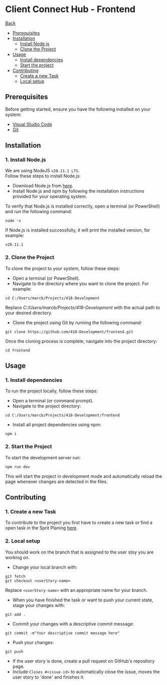 # Client Connect Hub - Frontend

[Back](../README.md)

-   [Prerequisites](#prerequisites)
-   [Installation](#installation)
    -   [Install Node.js](#1-install-nodejs)
    -   [Clone the Project](#2-clone-the-project)
-   [Usage](#usage)
    -   [Install dependencies](#1-install-dependencies)
    -   [Start the project](#2-start-the-project)
-   [Contributing](#contributing)
    -   [Create a new Task](#1-create-a-new-task)
    -   [Local setup](#2-local-setup)

## Prerequisites

Before getting started, ensure you have the following installed on your system:

-   [Visual Studio Code](https://code.visualstudio.com/)
-   [Git](https://git-scm.com/)

## Installation

### 1. Install Node.js

We are using NodeJS `v20.11.1 LTS`.<br>
Follow these steps to install Node.js:<br>

-   Download Node.js from [here](https://nodejs.org/en).
-   Install Node.js and npm by following the installation instructions provided for your operating system.

To verify that Node.js is installed correctly, open a terminal (or PowerShell) and run the following command:

```
node -v
```

If Node.js is installed successfully, it will print the installed version, for example:

```
v20.11.1
```

### 2. Clone the Project

To clone the project to your system, follow these steps:

-   Open a terminal (or PowerShell).
-   Navigate to the directory where you want to clone the project. For example:

```
cd C:/Users/marcb/Projects/418-Development
```

Replace _C:/Users/marcb/Projects/418-Development_ with the actual path to your desired directory.

-   Clone the project using Git by running the following command:

```
git clone https://github.com/418-Development/frontend.git
```

Once the cloning process is complete, navigate into the project directory:

```
cd frontend
```

## Usage

### 1. Install dependencies

To run the project locally, follow these steps:

-   Open a terminal (or command prompt).
-   Navigate to the project directory:

```
cd C:/Users/marcb/Projects/418-Development/frontend
```

-   Install all project dependencies using npm:

```
npm i
```

### 2. Start the Project

To start the development server run:

```
npm run dev
```

This will start the project in development mode and automatically reload the page whenever changes are detected in the files.

## Contributing

### 1. Create a new Task

To contribute to the project you first have to create a new task or find a open task in the Sprit Planing [here](https://github.com/orgs/418-Development/projects/1).

### 2. Local setup

You should work on the branch that is assigned to the user stoy you are working on.

-   Change your local branch with:

```
git fetch
git checkout <userStory-name>
```

Replace `<userStory-name>` with an appropriate name for your branch.

-   When you have finished the task or want to push your current state, stage your changes with:

```
git add .
```

-   Commit your changes with a descriptive commit message:

```
git commit -m"Your descriptive commit message here"
```

-   Push your changes:

```
git push
```

-   If the user story is done, create a pull request on GitHub's repository page.
-   Include `Closes #<issue-id>` to automatically close the issue, moves the user story to 'done' and finishes it.
